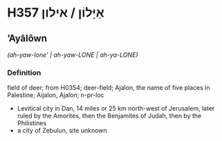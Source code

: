 # H357 אַיָּלוֹן / אילון

## ʼAyâlôwn

_(ah-yaw-lone' | ah-yaw-LONE | ah-ya-LONE)_

### Definition

field of deer; from H0354; deer-field; Ajalon, the name of five places in Palestine; Aijalon, Ajalon; n-pr-loc

- Levitical city in Dan, 14 miles or 25 km north-west of Jerusalem, later ruled by the Amorites, then the Benjamites of Judah, then by the Philistines
- a city of Zebulun, site unknown
